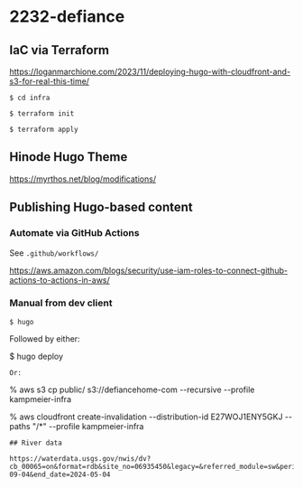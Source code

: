 # 2232-defiance

## IaC via Terraform

https://loganmarchione.com/2023/11/deploying-hugo-with-cloudfront-and-s3-for-real-this-time/

```
$ cd infra

$ terraform init

$ terraform apply
```

## Hinode Hugo Theme

https://myrthos.net/blog/modifications/


## Publishing Hugo-based content

### Automate via GitHub Actions

See `.github/workflows/`

https://aws.amazon.com/blogs/security/use-iam-roles-to-connect-github-actions-to-actions-in-aws/

### Manual from dev client

```
$ hugo
```
Followed by either:

$ hugo deploy
```
Or:

```
% aws s3 cp public/ s3://defiancehome-com --recursive --profile kampmeier-infra

% aws cloudfront create-invalidation --distribution-id E27WOJ1ENY5GKJ --paths "/*" --profile kampmeier-infra

```
## River data

https://waterdata.usgs.gov/nwis/dv?cb_00065=on&format=rdb&site_no=06935450&legacy=&referred_module=sw&period=&begin_date=2008-09-04&end_date=2024-05-04

